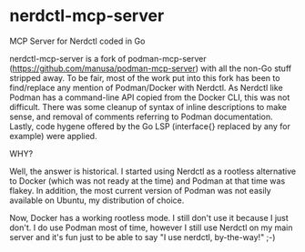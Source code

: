 # nerdctl-mcp-server

MCP Server for Nerdctl coded in Go

nerdctl-mcp-server is a fork of podman-mcp-server (<https://github.com/manusa/podman-mcp-server>)
with all the non-Go stuff stripped away. To be fair, most of the work put into
this fork has been to find/replace any mention of Podman/Docker with Nerdctl.
As Nerdctl like Podman has a command-line API copied from the Docker CLI, this
was not difficult. There was some cleanup of syntax of inline descriptions to
make sense, and removal of comments referring to Podman documentation. Lastly,
code hygene offered by the Go LSP (interface{} replaced by any for example) 
were applied.

WHY?

Well, the answer is historical. I started using Nerdctl as a rootless alternative
to Docker (which was not ready at the time) and Podman at that time was flakey.
In addition, the most current version of Podman was not easily available on Ubuntu,
my distribution of choice. 

Now, Docker has a working rootless mode. I still don't use it because I just don't.
I do use Podman most of time, however I still use Nerdctl on my main server and it's 
fun just to be able to say "I use nerdctl, by-the-way!" ;-)
